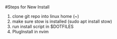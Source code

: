 #Steps for New Install
1. clone git repo into linux home (~)
2. make sure stow is installed (sudo apt install stow)
3. run install script in $DOTFILES
4. PlugInstall in nvim
